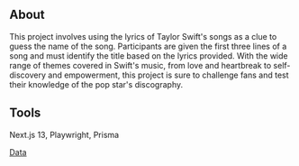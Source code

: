 ## About
This project involves using the lyrics of Taylor Swift's songs as a clue to guess the name of the song. Participants are given the first three lines of a song and must identify the title based on the lyrics provided. With the wide range of themes covered in Swift's music, from love and heartbreak to self-discovery and empowerment, this project is sure to challenge fans and test their knowledge of the pop star's discography.

## Tools
Next.js 13, Playwright, Prisma

[Data](https://github.com/shaynak/taylor-swift-lyrics)

